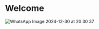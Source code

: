 # Welcome
![WhatsApp Image 2024-12-30 at 20 30 37](https://github.com/user-attachments/assets/f4eec985-51ce-4863-ae9e-39a5509b0ad7)
